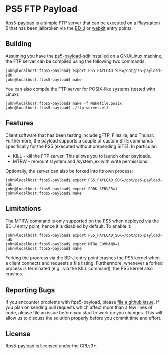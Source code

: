 # PS5 FTP Payload
ftps5-payload is a simple FTP server that can be executed on a Playstation 5
that has been jailbroken via the [BD-J][bdj] or [webkit][webkit] entry points.

## Building
Assuming you have the [ps5-payload-sdk][sdk] installed on a GNU/Linux machine,
the FTP server can be compiled using the following two commands:
```console
john@localhost:ftps5-payload$ export PS5_PAYLOAD_SDK=/opt/ps5-payload-sdk
john@localhost:ftps5-payload$ make
```

You can also compile the FTP server for POSIX-like systems (tested with Linux):
```console
john@localhost:ftps5-payload$ make -f Makefile.posix
john@localhost:ftps5-payload$ ./ftp-server.elf
```

## Features
Client software that has been testing include gFTP, Filezilla, and Thunar.
Furthermore, the payload supports a couple of custom SITE commands specifically
for the PS5 (executed without prepending SITE). In particular:
 - KILL - kill the FTP server. This allows you to launch other payloads.
 - MTRW - remount /system and /system_ex with write permissions.

Optionally, the server can also be forked into its own process:
```console
john@localhost:ftps5-payload$ export PS5_PAYLOAD_SDK=/opt/ps5-payload-sdk
john@localhost:ftps5-payload$ export FORK_SERVER=1
john@localhost:ftps5-payload$ make
```

## Limitations
The MTRW command is only supported on the PS5 when deployed via the BD-J entry
point, hence it is disabled by default. To enable it:
```console
john@localhost:ftps5-payload$ export PS5_PAYLOAD_SDK=/opt/ps5-payload-sdk
john@localhost:ftps5-payload$ export MTRW_COMMAND=1
john@localhost:ftps5-payload$ make
```
Forking the procress via the BD-J entry point crashes the PS5 kernel when a client
connects and requests a file listing. Furthermore, whenever a forked process
is terminated (e.g., via the KILL command), the PS5 kernel also crashes.

## Reporting Bugs
If you encounter problems with ftps5-payload, please [file a github issue][issues].
If you plan on sending pull requests which affect more than a few lines of code,
please file an issue before you start to work on you changes. This will allow us
to discuss the solution properly before you commit time and effort.

## License
ftps5-payload is licensed under the GPLv3+.

[bdj]: https://github.com/john-tornblom/bdj-sdk
[sdk]: https://github.com/john-tornblom/ps5-payload-sdk
[webkit]: https://github.com/Cryptogenic/PS5-IPV6-Kernel-Exploit
[issues]: https://github.com/john-tornblom/ftps5-payload/issues/new
